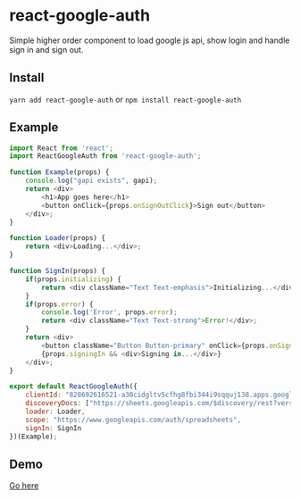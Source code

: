 # react-google-auth

Simple higher order component to load google js api, show login and handle sign in and sign out.


## Install

`yarn add react-google-auth` or `npm install react-google-auth`

## Example

```js
import React from 'react';
import ReactGoogleAuth from 'react-google-auth';

function Example(props) {
    console.log("gapi exists", gapi);
    return <div>
        <h1>App goes here</h1>
        <button onClick={props.onSignOutClick}>Sign out</button>
    </div>;
}

function Loader(props) {
    return <div>Loading...</div>;
}

function SignIn(props) {
    if(props.initializing) {
        return <div className="Text Text-emphasis">Initializing...</div>;
    }
    if(props.error) {
        console.log('Error', props.error);
        return <div className="Text Text-strong">Error!</div>;
    }
    return <div>
        <button className="Button Button-primary" onClick={props.onSignInClick}>Sign in</button>
        {props.signingIn && <div>Signing in...</div>}
    </div>;
}

export default ReactGoogleAuth({
    clientId: "828692616521-a30cidgltv5cfhg8fbi344i9sqquj138.apps.googleusercontent.com",
    discoveryDocs: ["https://sheets.googleapis.com/$discovery/rest?version=v4"],
    loader: Loader,
    scope: "https://www.googleapis.com/auth/spreadsheets",
    signIn: SignIn
})(Example);

```

## Demo

[Go here](https://dxinteractive.github.io/react-google-auth/)
